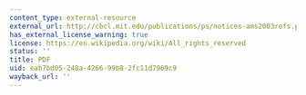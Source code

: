 ```yaml
---
content_type: external-resource
external_url: http://cbcl.mit.edu/publications/ps/notices-ams2003refs.pdf
has_external_license_warning: true
license: https://en.wikipedia.org/wiki/All_rights_reserved
status: ''
title: PDF
uid: eab7bd05-248a-4266-99b8-2fc11d7969c9
wayback_url: ''
---
```

